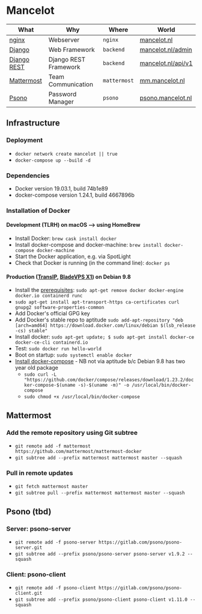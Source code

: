 # Mancelot

| What            |  Why               | Where            | World                                               |
|-----------------|--------------------|------------------|-----------------------------------------------------|
| [nginx](https://nginx.org/en/docs/)           | Webserver          |  `nginx`         | [mancelot.nl](https://www.mancelot.nl/)             |
| [Django](https://docs.djangoproject.com/en/2.2/)          | Web Framework      |  `backend`       | [mancelot.nl/admin](https://www.mancelot.nl/admin/) |
| [Django REST](https://www.django-rest-framework.org)          | Django REST Framework      |  `backend`       | [mancelot.nl/api/v1](https://www.mancelot.nl/api/v1) |
| [Mattermost](https://docs.mattermost.com)      | Team Communication |  `mattermost`    | [mm.mancelot.nl](https://mm.mancelot.nl/)           |
| [Psono](https://doc.psono.com)           | Password Manager   |  `psono`         | [psono.mancelot.nl](https://psono.mancelot.nl/)     |


## Infrastructure
### Deployment
- `docker network create mancelot || true`
- `docker-compose up --build -d`

### Dependencies
- Docker version 19.03.1, build 74b1e89
- docker-compose version 1.24.1, build 4667896b


### Installation of Docker
#### Development (TLRH) on macOS --> using HomeBrew
- Install Docker: `brew cask install docker`
- Install docker-compose and docker-machine: `brew install docker-compose docker-machine`
- Start the Docker application, e.g. via SpotLight
- Check that Docker is running (in the command line): `docker ps`

#### Production ([TransIP](https://www.transip.nl/cp/), [BladeVPS X1](https://www.transip.nl/vps/)) on Debian 9.8
- Install the [prerequisites](https://docs.docker.com/install/linux/docker-ce/debian/#prerequisites): `sudo apt-get remove docker docker-engine docker.io containerd runc`
- `sudo apt-get install apt-transport-https ca-certificates curl gnupg2 software-properties-common`
- Add Docker's official GPG key
- Add Docker's stable repo to aptitude `sudo add-apt-repository "deb [arch=amd64] https://download.docker.com/linux/debian $(lsb_release -cs) stable"`
- Install docker: `sudo apt-get update; $ sudo apt-get install docker-ce docker-ce-cli containerd.io`
- Test: `sudo docker run hello-world`
- Boot on startup: `sudo systemctl enable docker`
- [Install docker-compose](https://github.com/docker/compose/releases) - NB not via aptitude b/c Debian 9.8 has two year old package
  - `sudo curl -L "https://github.com/docker/compose/releases/download/1.23.2/docker-compose-$(uname -s)-$(uname -m)" -o /usr/local/bin/docker-compose`
  - `sudo chmod +x /usr/local/bin/docker-compose`



## Mattermost
### Add the remote repository using Git subtree
- `git remote add -f mattermost https://github.com/mattermost/mattermost-docker`
- `git subtree add --prefix mattermost mattermost master --squash`
### Pull in remote updates
- `git fetch mattermost master`
- `git subtree pull --prefix mattermost mattermost master --squash`


## Psono (tbd)
### Server: psono-server
- `git remote add -f psono-server https://gitlab.com/psono/psono-server.git`
- `git subtree add --prefix psono/psono-server psono-server v1.9.2 --squash`

### Client: psono-client
- `git remote add -f psono-client https://gitlab.com/psono/psono-client.git`
- `git subtree add --prefix psono/psono-client psono-client v1.11.0 --squash`
